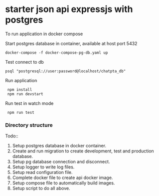 # starter json api expressjs with postgres

To run application in docker compose

Start postgres database in container, available at host port 5432

```shell
docker-compose -f docker-compose-pg-db.yaml up
```

Test connect to db

```shell
psql "postgresql://user:password@localhost/chatpta_db"
```

Run application

```shell
 npm install
 npm run devstart
```

Run test in watch mode

```shell
 npm run test
```

### Directory structure

Todo::

1. Setup postgres database in docker container.
2. Create and run migration to create development, test and production database.
3. Setup pg database connection and disconnect.
4. Setup logger to write log files.
5. Setup read configuration file.
6. Complete docker file to create api docker image.
7. Setup compose file to automatically build images.
8. Setup script to do all above.
